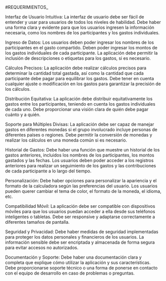 #REQUERIMIENTOS_

Interfaz de Usuario Intuitiva:
La interfaz de usuario debe ser fácil de entender y usar para usuarios de todos los niveles de habilidad.
Debe haber una forma clara y evidente para que los usuarios ingresen la información necesaria, como los nombres de los participantes y los gastos individuales.


Ingreso de Datos:
Los usuarios deben poder ingresar los nombres de los participantes en el gasto compartido.
Deben poder ingresar los montos de los gastos individuales de cada participante.
La aplicación debe permitir la inclusión de descripciones o etiquetas para los gastos, si es necesario.


Cálculos Precisos:
La aplicación debe realizar cálculos precisos para determinar la cantidad total gastada, así como la cantidad que cada participante debe pagar para equilibrar los gastos.
Debe tener en cuenta cualquier ajuste o modificación en los gastos para garantizar la precisión de los cálculos.


Distribución Equitativa:
La aplicación debe distribuir equitativamente los gastos entre los participantes, teniendo en cuenta los gastos individuales de cada uno.
Debe proporcionar una visión clara de quién debe pagar cuánto y a quién.


Soporte para Múltiples Divisas:
La aplicación debe ser capaz de manejar gastos en diferentes monedas si el grupo involucrado incluye personas de diferentes países o regiones.
Debe permitir la conversión de monedas y realizar los cálculos en una moneda común si es necesario.


Historial de Gastos:
Debe haber una función que muestre un historial de los gastos anteriores, incluidos los nombres de los participantes, los montos gastados y las fechas.
Los usuarios deben poder acceder a los registros anteriores para realizar un seguimiento de los gastos y las contribuciones de cada participante a lo largo del tiempo.


Personalización:
Debe haber opciones para personalizar la apariencia y el formato de la calculadora según las preferencias del usuario.
Los usuarios pueden querer cambiar el tema de color, el formato de la moneda, el idioma, etc.


Compatibilidad Móvil:
La aplicación debe ser compatible con dispositivos móviles para que los usuarios puedan acceder a ella desde sus teléfonos inteligentes o tabletas.
Debe ser responsive y adaptarse correctamente a diferentes tamaños de pantalla.


Seguridad y Privacidad:
Debe haber medidas de seguridad implementadas para proteger los datos personales y financieros de los usuarios.
La información sensible debe ser encriptada y almacenada de forma segura para evitar accesos no autorizados.


Documentación y Soporte:
Debe haber una documentación clara y completa que explique cómo utilizar la aplicación y sus características.
Debe proporcionarse soporte técnico o una forma de ponerse en contacto con el equipo de desarrollo en caso de problemas o preguntas.


